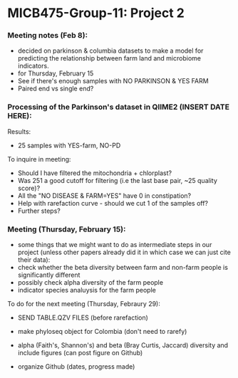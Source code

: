 # MICB475-Group-11: Project 2

### Meeting notes (Feb 8):
- decided on parkinson & columbia datasets to make a model for predicting the relationship between farm land and microbiome indicators.
- for Thursday, February 15
-   See if there's enough samples with NO PARKINSON & YES FARM
-   Paired end vs single end?

### Processing of the Parkinson's dataset in QIIME2 (INSERT DATE HERE):

Results:
- 25 samples with YES-farm, NO-PD

To inquire in meeting: 
- Should I have filtered the mitochondria + chlorplast?
- Was 251 a good cutoff for filtering (i.e the last base pair, ~25 quality score)? 
- All the "NO DISEASE & FARM=YES" have 0 in constipation?
- Help with rarefaction curve - should we cut 1 of the samples off?
- Further steps?

### Meeting (Thursday, February 15):
- some things that we might want to do as intermediate steps in our project (unless other papers already did it in which case we can just cite their data): 
- check whether the beta diversity between farm and non-farm people is significantly different
- possibly check alpha diversity of the farm people
- indicator species analuysis for the farm people

To do for the next meeting (Thursday, Febraury 29):
- SEND TABLE.QZV FILES (before rarefaction)
- make phyloseq object for Colombia (don't need to rarefy)

- alpha (Faith's, Shannon's) and beta (Bray Curtis, Jaccard) diversity and include figures (can post figure on Github)

- organize Github (dates, progress made)
